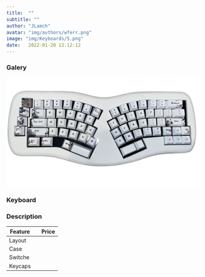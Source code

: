 ```yaml
---
title:  ""
subtitle: ""
author: "JLamch"
avatar: "img/authors/wferr.png"
image: "img/Keyboards/5.png"
date:   2022-01-20 12:12:12
---
```

### Galery
![](img/keyboards/5.png)
 
### Keyboard


### Description


|   Feature     |               | Price  |
| ------------- |:-------------:| -----: |
| Layout        |       |        |
| Case          |       |        |
| Switche       |       |        |
| Keycaps       |       |        |